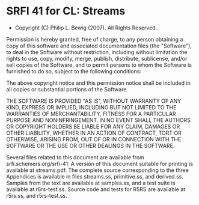 # SRFI 41 for CL: Streams

* Copyright (C) Philip L. Bewig (2007). All Rights Reserved.

Permission is hereby granted, free of charge, to any person obtaining
a copy of this software and associated documentation files (the
"Software"), to deal in the Software without restriction, including
without limitation the rights to use, copy, modify, merge, publish,
distribute, sublicense, and/or sell copies of the Software, and to
permit persons to whom the Software is furnished to do so, subject to
the following conditions:

The above copyright notice and this permission notice shall be
included in all copies or substantial portions of the Software.

THE SOFTWARE IS PROVIDED "AS IS", WITHOUT WARRANTY OF ANY KIND,
EXPRESS OR IMPLIED, INCLUDING BUT NOT LIMITED TO THE WARRANTIES OF
MERCHANTABILITY, FITNESS FOR A PARTICULAR PURPOSE AND
NONINFRINGEMENT. IN NO EVENT SHALL THE AUTHORS OR COPYRIGHT HOLDERS BE
LIABLE FOR ANY CLAIM, DAMAGES OR OTHER LIABILITY, WHETHER IN AN ACTION
OF CONTRACT, TORT OR OTHERWISE, ARISING FROM, OUT OF OR IN CONNECTION
WITH THE SOFTWARE OR THE USE OR OTHER DEALINGS IN THE SOFTWARE.

Several files related to this document are available from
srfi.schemers.org/srfi-41: A version of this document suitable for
printing is available at streams.pdf. The complete source
corresponding to the three Appendices is available in files
streams.ss, primitive.ss, and derived.ss. Samples from the text are
available at samples.ss, and a test suite is available at
r6rs-test.ss. Source code and tests for R5RS are available at r5rs.ss,
and r5rs-test.ss.
